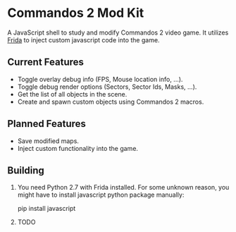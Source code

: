 Commandos 2 Mod Kit
===
A JavaScript shell to study and modify Commandos 2 video game. It utilizes [Frida](https://github.com/frida/frida) to inject custom javascript code into the game.

## Current Features
* Toggle overlay debug info (FPS, Mouse location info, ...).
* Toggle debug render options (Sectors, Sector Ids, Masks, ...).
* Get the list of all objects in the scene.
* Create and spawn custom objects using Commandos 2 macros.

## Planned Features
* Save modified maps.
* Inject custom functionality into the game.

## Building
1. You need Python 2.7 with Frida installed.
  For some unknown reason, you might have to install javascript python package manually:
  
    pip install javascript
    
2. TODO